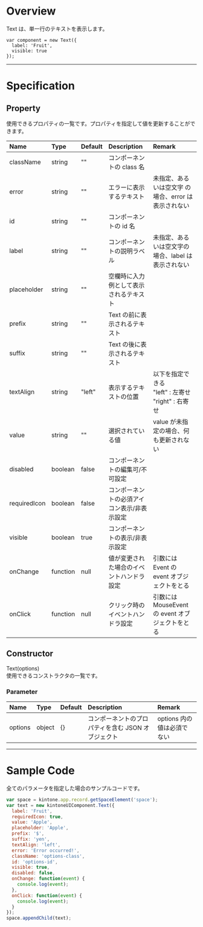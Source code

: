 # Overview

Text は、単一行のテキストを表示します。

```KUCComponentRenderer {"id":"_render"}
var component = new Text({
  label: 'Fruit',
  visible: true
});
```
---
# Specification

## Property

使用できるプロパティの一覧です。プロパティを指定して値を更新することができます。

| Name | Type | Default | Description | Remark |
| :--- | :--- | :--- | :--- | :--- |
| className | string | "" | コンポーネントの class 名 ||
| error | string | "" | エラーに表示するテキスト | 未指定、あるいは空文字 の場合、error は表示されない |
| id | string | "" | コンポーネントの id 名 ||
| label | string | "" | コンポーネントの説明ラベル | 未指定、あるいは空文字の場合、label は表示されない |
| placeholder | string | "" | 空欄時に入力例として表示されるテキスト ||
| prefix | string | "" | Text の前に表示されるテキスト ||
| suffix | string | "" | Text の後に表示されるテキスト ||
| textAlign | string | "left" | 表示するテキストの位置 | 以下を指定できる<br>"left" : 左寄せ<br>"right" : 右寄せ |
| value | string | "" | 選択されている値 | value が未指定の場合、何も更新されない |
| disabled | boolean | false | コンポーネントの編集可/不可設定 ||
| requiredIcon | boolean | false | コンポーネントの必須アイコン表示/非表示設定 ||
| visible | boolean | true | コンポーネントの表示/非表示設定 ||
| onChange | function | null | 値が変更された場合のイベントハンドラ設定 | 引数には Event の event オブジェクトをとる |
| onClick | function | null | クリック時のイベントハンドラ設定 | 引数には MouseEvent の event オブジェクトをとる |

## Constructor

Text(options)  
使用できるコンストラクタの一覧です。

### Parameter
| Name | Type | Default | Description | Remark |
| :--- | :--- | :--- | :--- | :--- |
| options  | object | {} | コンポーネントのプロパティを含む JSON オブジェクト | options 内の値は必須でない |

---
# Sample Code

全てのパラメータを指定した場合のサンプルコードです。

```javascript
var space = kintone.app.record.getSpaceElement('space');
var text = new kintoneUIComponent.Text({
  label: 'Fruit',
  requiredIcon: true,
  value: 'Apple',
  placeholder: 'Apple',
  prefix: '$',
  suffix: 'yen',
  textAlign: 'left',
  error: 'Error occurred!',
  className: 'options-class',
  id: 'options-id',
  visible: true,
  disabled: false,
  onChange: function(event) {
    console.log(event);
  },
  onClick: function(event) {
    console.log(event);
  }
});
space.appendChild(text);
```

